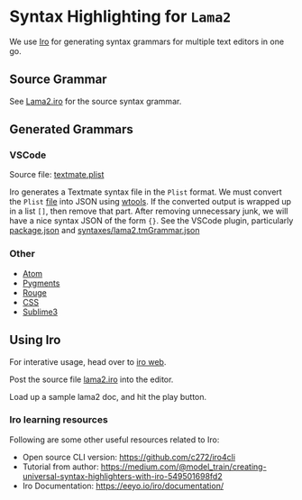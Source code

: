 # Syntax Highlighting for `Lama2`

We use [Iro](https://eeyo.io/iro/documentation/) for generating
syntax grammars for multiple text editors in one go.

## Source Grammar

See [Lama2.iro](./lama2.iro) for the source syntax grammar.

## Generated Grammars

### VSCode

Source file: [textmate.plist](./textmate.plist)

Iro generates a Textmate syntax file in the `Plist` format. We
must convert the `Plist` [file](./textmate.plist) into JSON using [wtools](https://wtools.io/convert-plist-to-json). If the converted output is wrapped up in a list `[]`, then remove that part. After removing
unnecessary junk, we will have a nice syntax JSON of the form `{}`. See the VSCode plugin, particularly [package.json](https://github.com/HexmosTech/Lama2Code/blob/main/package.json#L38) and [syntaxes/lama2.tmGrammar.json](https://github.com/HexmosTech/Lama2Code/blob/main/syntaxes/lama2.tmGrammar.json)

### Other

- [Atom](./atom)
- [Pygments](./pygments.py)
- [Rouge](./rouge.rb)
- [CSS](./style.css)
- [Sublime3](./sublime3)

## Using Iro

For interative usage, head over to [iro web](https://eeyo.io/iro/). 

Post the source file [lama2.iro](./lama2.iro) into the editor.

Load up a sample lama2 doc, and hit the play button.

### Iro learning resources

Following are some other useful resources related to Iro:

- Open source CLI version: https://github.com/c272/iro4cli
- Tutorial from author: https://medium.com/@model_train/creating-universal-syntax-highlighters-with-iro-549501698fd2
- Iro Documentation: https://eeyo.io/iro/documentation/